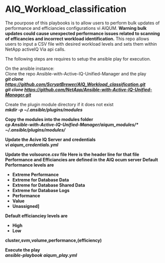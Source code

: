 # AIQ_Workload_classification
The pourpose of this playbooks is to allow users to perform bulk updates of performance and efficiancies configurations vi AIQUM. 
<b>Warning bulk updates could cause unexpected performance issues related to scanning of efficancies and incorrect workload identification.</b> 
This repo allows users to input a CSV file with desired workload levels and sets them within NetApp activeIQ Via api calls. 

The following steps are requires to setup the ansible play for execution.<br>

On the ansible instance:<br>
Clone the repo Ansible-with-Active-IQ-Unified-Manager and the play<br>
<b><i>git clone https://github.com/ScryptBrewer/AIQ_Workload_classification.git<br>
git clone https://github.com/NetApp/Ansible-with-Active-IQ-Unified-Manager.git</i></b>

Create the plugin module directory if it does not exist<br>
<b><em>mkdir -p  ~/.ansible/plugins/modules</em>

Copy the modules into the modules folder<br>
<b><i>cp Ansible-with-Active-IQ-Unified-Manager/aiqum_modules/* ~/.ansible/plugins/modules/</i>

Update the Acive IQ Server and credentials<br>
<b><em>vi aiqum_credentials.yml</em>

Update the volsource.csv file
Here is the header line for that file Performance and Efficiancies are defined in the AIQ ocum server 
Default Performance levels are <ul><li>Extreme Performance </li><li>Extreme for Database Data</li><li>Extreme for Database Shared Data</li><li>Extreme for Database Logs</li><li>Performance</li><li>Value</li><li>Unassigned]</li></ul>
Default efficianciey levels are <ul><li>High</li><li>Low</li></ul>
cluster,svm,volume,performance,(efficiency)

Execute the play<br>
<b><i>ansible-playbook aiqum_play.yml</i></b>


